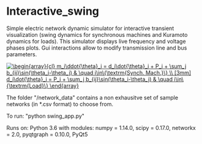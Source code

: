 # Interactive_swing

Simple electric network dynamic simulator for interactive transient visualization (swing dynamics for synchronous machines and Kuramoto dynamics for loads). This simulator displays live frequency and voltage phases plots. Gui interactions allow to modify transmission line and bus parameters.

<a href="https://www.codecogs.com/eqnedit.php?latex=\begin{array}{cl}&space;m_i\ddot{\theta}_i&space;=&space;d_i\dot{\theta}_i&space;&plus;&space;P_i&space;&plus;&space;\sum_j&space;b_{ij}\sin(\theta_i-\theta_j)&space;&&space;\quad&space;i\in\{\textrm{Synch.&space;Mach.}\}&space;\\&space;[3mm]&space;d_i\dot{\theta}_i&space;=&space;P_i&space;&plus;&space;\sum_j&space;b_{ij}\sin(\theta_i-\theta_j)&space;&&space;\quad&space;i\in\{\textrm{Load}\}&space;\end{array}" target="_blank"><img src="https://latex.codecogs.com/gif.latex?\begin{array}{cl}&space;m_i\ddot{\theta}_i&space;=&space;d_i\dot{\theta}_i&space;&plus;&space;P_i&space;&plus;&space;\sum_j&space;b_{ij}\sin(\theta_i-\theta_j)&space;&&space;\quad&space;i\in\{\textrm{Synch.&space;Mach.}\}&space;\\&space;[3mm]&space;d_i\dot{\theta}_i&space;=&space;P_i&space;&plus;&space;\sum_j&space;b_{ij}\sin(\theta_i-\theta_j)&space;&&space;\quad&space;i\in\{\textrm{Load}\}&space;\end{array}" title="\begin{array}{cl} m_i\ddot{\theta}_i = d_i\dot{\theta}_i + P_i + \sum_j b_{ij}\sin(\theta_i-\theta_j) & \quad i\in\{\textrm{Synch. Mach.}\} \\ [3mm] d_i\dot{\theta}_i = P_i + \sum_j b_{ij}\sin(\theta_i-\theta_j) & \quad i\in\{\textrm{Load}\} \end{array}" /></a>

The folder "/network_data" contains a non exhausitve set of sample networks (in *.csv format) to choose from.

To run: "python swing_app.py"

Runs on: Python 3.6  with modules: numpy = 1.14.0, scipy = 0.17.0, networkx = 2.0, pyqtgraph = 0.10.0, PyQt5

